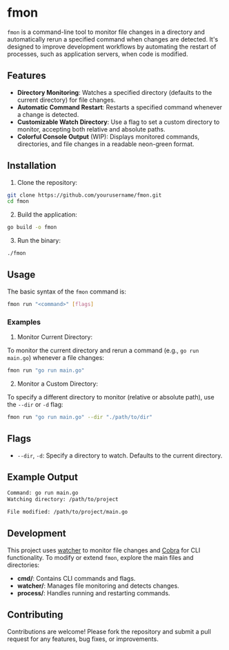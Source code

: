 # fmon

`fmon` is a command-line tool to monitor file changes in a directory and automatically rerun a specified command when changes are detected. It's designed to improve development workflows by automating the restart of processes, such as application servers, when code is modified.

## Features

- **Directory Monitoring**: Watches a specified directory (defaults to the current directory) for file changes.
- **Automatic Command Restart**: Restarts a specified command whenever a change is detected.
- **Customizable Watch Directory**: Use a flag to set a custom directory to monitor, accepting both relative and absolute paths.
- **Colorful Console Output** (WIP): Displays monitored commands, directories, and file changes in a readable neon-green format.

## Installation

1. Clone the repository:

```bash
git clone https://github.com/yourusername/fmon.git
cd fmon
```

2. Build the application:

```bash
go build -o fmon
```

3. Run the binary:

```bash
./fmon
```

## Usage

The basic syntax of the `fmon` command is:

```bash
fmon run "<command>" [flags]
```

### Examples

1. Monitor Current Directory:

To monitor the current directory and rerun a command (e.g., `go run main.go`) whenever a file changes:

```bash
fmon run "go run main.go"
```

2. Monitor a Custom Directory:

To specify a different directory to monitor (relative or absolute path), use the `--dir` or `-d` flag:

```bash
fmon run "go run main.go" --dir "./path/to/dir"
```

## Flags

- `--dir`, `-d`: Specify a directory to watch. Defaults to the current directory.

## Example Output

```bash
Command: go run main.go
Watching directory: /path/to/project

File modified: /path/to/project/main.go
```

## Development

This project uses [watcher](https://github.com/radovskyb/watcher) to monitor file changes and [Cobra](https://github.com/spf13/cobra) for CLI functionality. To modify or extend `fmon`, explore the main files and directories:

- **cmd/**: Contains CLI commands and flags.
- **watcher/**: Manages file monitoring and detects changes.
- **process/**: Handles running and restarting commands.

## Contributing

Contributions are welcome! Please fork the repository and submit a pull request for any features, bug fixes, or improvements.
